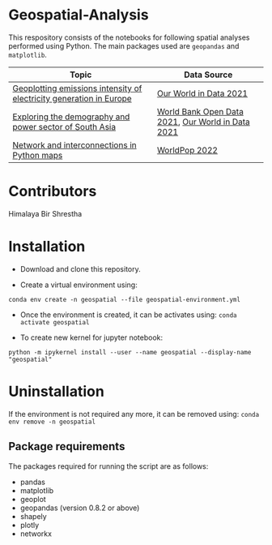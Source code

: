 # Geospatial-Analysis

This respository consists of the notebooks for following spatial analyses performed using Python. The main packages used are `geopandas` and `matplotlib`.

|Topic|Data Source|
|-----|-----------|
|[Geoplotting emissions intensity of electricity generation in Europe](https://towardsdatascience.com/geoplotting-emissions-intensity-of-electricity-generation-in-europe-90c22b378858)|[Our World in Data 2021](https://ourworldindata.org/grapher/carbon-intensity-electricity)|
|[Exploring the demography and power sector of South Asia](https://towardsdatascience.com/exploring-the-demography-and-power-sector-of-south-asia-27cca720163c)|[World Bank Open Data 2021](https://data.worldbank.org/), [Our World in Data 2021](https://ourworldindata.org/electricity-mix)|
|[Network and interconnections in Python maps](https://towardsdatascience.com/network-and-interconnection-in-python-maps-6c797580b3b1)|[WorldPop 2022](https://www.worldpop.org/)|

# Contributors
Himalaya Bir Shrestha

# Installation
- Download and clone this repository.

- Create a virtual environment using:
```
conda env create -n geospatial --file geospatial-environment.yml
```
- Once the environment is created, it can be activates using:
```conda activate geospatial```

- To create new kernel for jupyter notebook:
``` 
python -m ipykernel install --user --name geospatial --display-name "geospatial"
```

# Uninstallation
If the environment is not required any more, it can be removed using:
```conda env remove -n geospatial```

## Package requirements
The packages required for running the script are as follows:
- pandas
- matplotlib
- geoplot
- geopandas (version 0.8.2 or above)
- shapely
- plotly
- networkx
